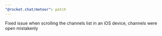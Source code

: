 ```yaml
---
"@rocket.chat/meteor": patch
---
```


Fixed issue when scrolling the channels list in an iOS device, channels were open mistakenly
